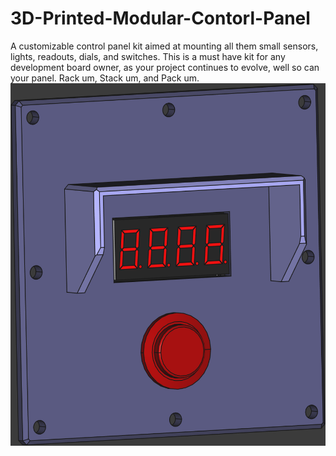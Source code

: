 # 3D-Printed-Modular-Contorl-Panel
A customizable control panel kit aimed at mounting all them small sensors, lights, readouts, dials, and switches. This is a must have kit for any development board owner, as your project continues to evolve, well so can your panel. Rack um, Stack um, and Pack um.
![](images/2x2.png)
